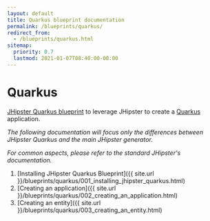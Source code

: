 ```yaml
---
layout: default
title: Quarkus blueprint documentation
permalink: /blueprints/quarkus/
redirect_from:
  - /blueprints/quarkus.html
sitemap:
  priority: 0.7
  lastmod: 2021-01-07T08:40:00-00:00
---
```


# <i class="fa fa-star"></i> Quarkus

[JHipster Quarkus blueprint](https://github.com/jhipster/generator-jhipster-quarkus) to leverage JHipster to create a [Quarkus](https://quarkus.io/) application.

_The following documentation will focus only the differences between JHipster Quarkus and the main JHipster generator._

_For common aspects, please refer to the standard JHipster's documentation._

1. [Installing JHipster Quarkus Blueprint]({{ site.url }}/blueprints/quarkus/001_installing_jhipster_quarkus.html)
2. [Creating an application]({{ site.url }}/blueprints/quarkus/002_creating_an_application.html)
3. [Creating an entity]({{ site.url }}/blueprints/quarkus/003_creating_an_entity.html)